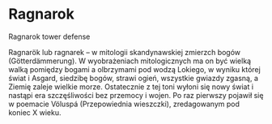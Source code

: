 # Ragnarok
Ragnarok tower defense

Ragnarök lub ragnarek – w mitologii skandynawskiej zmierzch bogów (Götterdämmerung). W wyobrażeniach mitologicznych ma on być wielką walką pomiędzy bogami a olbrzymami pod wodzą Lokiego, w wyniku której świat i Asgard, siedzibę bogów, strawi ogień, wszystkie gwiazdy zgasną, a Ziemię zaleje wielkie morze. Ostatecznie z tej toni wyłoni się nowy świat i nastąpi era szczęśliwości bez przemocy i wojen. Po raz pierwszy pojawił się w poemacie Völuspá (Przepowiednia wieszczki), zredagowanym pod koniec X wieku.
